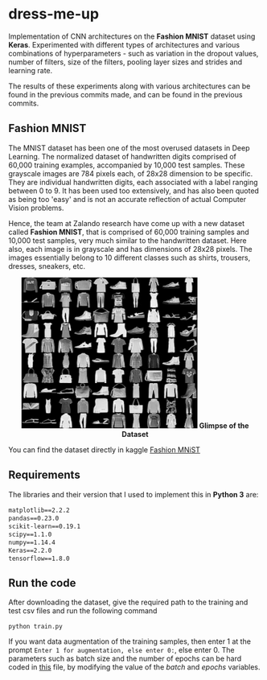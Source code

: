 # dress-me-up
Implementation of CNN architectures on the **Fashion MNIST** dataset using **Keras**. Experimented with different types of architectures and various combinations of hyperparameters - such as variation in the dropout values, number of filters, size of the filters, pooling layer sizes and strides and learning rate.

The results of these experiments along with various architectures can be found in the previous commits made, and can be found in the previous commits.

## Fashion MNIST
The MNIST dataset has been one of the most overused datasets in Deep Learning. The normalized dataset of handwritten digits comprised of 60,000 training examples, accompanied by 10,000 test samples. These grayscale images are 784 pixels each, of 28x28 dimension to be specific. They are individual handwritten digits, each associated with a label ranging between 0 to 9. It has been used too extensively, and has also been quoted as being too 'easy' and is not an accurate reflection of actual Computer Vision problems.

Hence, the team at Zalando research have come up with a new dataset called **Fashion MNIST**, that is comprised of 60,000 training samples and 10,000 test samples, very much similar to the handwritten dataset. Here also, each image is in grayscale and has dimensions of 28x28 pixels. The images essentially belong to 10 different classes such as shirts, trousers, dresses, sneakers, etc.

<p align="center">
  <img width="350" height="300" src="assets/mnist.jpg">
  <b>Glimpse of the Dataset</b>
</p>

You can find the dataset directly in kaggle [Fashion MNiST](https://www.kaggle.com/zalando-research/fashionmnist/)

## Requirements
The libraries and their version that I used to implement this in **Python 3** are:

```
matplotlib==2.2.2
pandas==0.23.0
scikit-learn==0.19.1
scipy==1.1.0
numpy==1.14.4
Keras==2.2.0
tensorflow==1.8.0
```


## Run the code
After downloading the dataset, give the required path to the training and test csv files and run the following command
```
python train.py
```
If you want data augmentation of the training samples, then enter 1 at the prompt `Enter 1 for augmentation, else enter 0:`, else enter 0.
The parameters such as batch size and the number of epochs can be hard coded in [this](train.py) file, by modifying the value of the *batch* and *epochs* variables.
